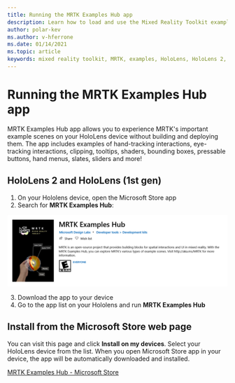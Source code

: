 ```yaml
---
title: Running the MRTK Examples Hub app
description: Learn how to load and use the Mixed Reality Toolkit examples hub application on your HoloLens devices.
author: polar-kev
ms.author: v-hferrone
ms.date: 01/14/2021
ms.topic: article
keywords: mixed reality toolkit, MRTK, examples, HoloLens, HoloLens 2, shaders, tooltips, hand interaction, clipping, bounding boxes, buttons, hand menus, slate, slider
---
```


# Running the MRTK Examples Hub app

MRTK Examples Hub app allows you to experience MRTK's important example scenes on your HoloLens device without building and deploying them. The app includes examples of hand-tracking interactions, eye-tracking interactions, clipping, tooltips, shaders, bounding boxes, pressable buttons, hand menus, slates, sliders and more!

## HoloLens 2 and HoloLens (1st gen)

1. On your Hololens device, open the Microsoft Store app
2. Search for **MRTK Examples Hub**:

![MRTK Examples Hub page in the Microsoft store](images/mrtk-examples-hub-img-01.png)

3. Download the app to your device
4. Go to the app list on your Hololens and run **MRTK Examples Hub**

## Install from the Microsoft Store web page

You can visit this page and click **Install on my devices**. Select your HoloLens device from the list. When you open Microsoft Store app in your device, the app will be automatically downloaded and installed.

[MRTK Examples Hub - Microsoft Store](https://www.microsoft.com/p/mrtk-examples-hub/9mv8c39l2sj4)

